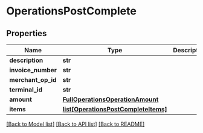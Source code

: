 # OperationsPostComplete

## Properties
Name | Type | Description | Notes
------------ | ------------- | ------------- | -------------
**description** | **str** |  | [optional] 
**invoice_number** | **str** |  | [optional] 
**merchant_op_id** | **str** |  | [optional] 
**terminal_id** | **str** |  | [optional] 
**amount** | [**FullOperationsOperationAmount**](FullOperationsOperationAmount.md) |  | [optional] 
**items** | [**list[OperationsPostCompleteItems]**](OperationsPostCompleteItems.md) |  | [optional] 

[[Back to Model list]](../README.md#documentation-for-models) [[Back to API list]](../README.md#documentation-for-api-endpoints) [[Back to README]](../README.md)



